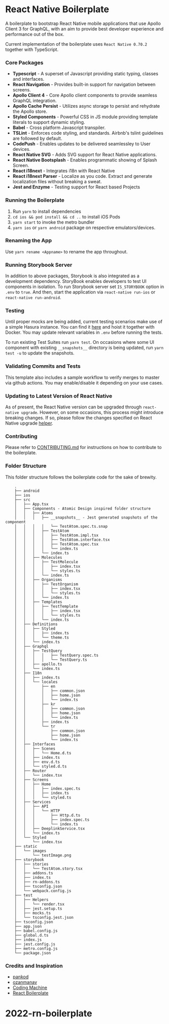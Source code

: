 # React Native Boilerplate

A boilerplate to bootstrap React Native mobile applications that use Apollo Client 3 for GraphQL, with an aim to provide best developer experience and performance out of the box.

Current implementation of the boilerplate uses `React Native 0.70.2` together with TypeScript.

### Core Packages

-   **Typescript** - A superset of Javascript providing static typing, classes and interfaces.
-   **React Navigation** - Provides built-in support for navigation between screens.
-   **Apollo Client 4** - Core Apollo client components to provide seamless GraphQL integration.
-   **Apollo Cache Persist** - Utilizes async storage to persist and rehydrate the Apollo store.
-   **Styled Components** - Powerful CSS in JS module providing template literals to support dynamic styling.
-   **Babel** - Cross platform Javascript transpiler.
-   **TSLint** - Enforces code styling, and standards. Airbnb's tslint guidelines are followed by default.
-   **CodePush** - Enables updates to be delivered seamlessley to User devices.
-   **React Native SVG** - Adds SVG support for React Native applications.
-   **React Native Bootsplash** - Enables programmatic showing of Splash Screen.
-   **React i18next** - Integrates i18n with React Native
-   **React i18next Parser** - Localize as you code. Extract and generate localization files without breaking a sweat.
-   **Jest and Enzyme** - Testing support for React based Projects

### Running the Boilerplate

1. Run `yarn` to install dependencies
2. `cd ios && pod install && cd ..` to install iOS Pods
3. `yarn start` to invoke the metro bundler
4. `yarn ios` or `yarn android` package on respective emulators/devices.

### Renaming the App

Use `yarn rename <Appname>` to rename the app throughout.

### Running Storybook Server

In addition to above packages, Storybook is also integrated as a development dependency. StoryBook enables developers to test UI components in isolation. To run Storybook server set `IS_STORYBOOK` option in `.env` to `true`. And then, start the application via `react-native run-ios` or `react-native run-android`.

### Testing

Until proper mocks are being added, current testing scenarios make use of a simple Hasura instance. You can find it [here](https://github.com/emperorhan/hasura-boilerplate) and hoist it together with Docker. You may update relevant variables in `.env` before running the tests.

To run existing Test Suites run `yarn test`. On occasions where some UI component with existing `__snapshots__` directory is being updated, run `yarn test -u` to update the snapshots.

### Validating Commits and Tests

This template also includes a sample workflow to verify merges to master via github actions. You may enable/disable it depending on your use cases.

### Updating to Latest Version of React Native

As of present, the React Native version can be upgraded through `react-native upgrade`. However, on some occasions, this process might introduce breaking changes. If so, please follow the changes specified on React Native upgrade [helper](https://react-native-community.github.io/upgrade-helper/).

### Contributing

Please refer to [CONTRIBUTING.md](CONTRIBUTING.md) for instructions on how to contribute to the boilerplate.

### Folder Structure

This folder structure follows the boilerplate code for the sake of brewity.

```
    .
    ├── android
    ├── ios
    ├── src
    │   ├── App.tsx
    │   ├── Components - Atomic Design inspired folder structure
    │   │   ├── Atoms
    │   │   │   ├── __snapshots__ - Jest generated snapshots of the component
    │   │   │   │   └── TestAtom.spec.ts.snap
    │   │   │   ├── TestAtom
    │   │   │   │   ├── TestAtom.impl.tsx
    │   │   │   │   ├── TestAtom.interface.tsx
    │   │   │   │   ├── TestAtom.spec.tsx
    │   │   │   │   └── index.ts
    │   │   │   └── index.ts
    │   │   ├── Molecules
    │   │   │   ├── TestMolecule
    │   │   │   │   ├── index.tsx
    │   │   │   │   └── styles.ts
    │   │   │   └── index.ts
    │   │   ├── Organisms
    │   │   │   ├── TestOrganism
    │   │   │   │   ├── index.tsx
    │   │   │   │   └── styles.ts
    │   │   │   └── index.ts
    │   │   ├── Templates
    │   │   │   ├── TestTemplate
    │   │   │   │   ├── index.tsx
    │   │   │   │   └── styles.ts
    │   │   │   └── index.ts
    │   ├── Definitions
    │   │   ├── Styled
    │   │   │   ├── index.ts
    │   │   │   └── theme.ts
    │   │   └── index.ts
    │   ├── Graphql
    │   │   ├── TestQuery
    │   │   │   │   ├── TestQuery.spec.ts
    │   │   │   │   └── TestQuery.ts
    │   │   ├── apollo.ts
    │   │   └── index.ts
    │   ├── I18n
    │   │   ├── index.ts
    │   │   └── locales
    │   │       ├── en
    │   │       │   ├── common.json
    │   │       │   ├── home.json
    │   │       │   └── index.ts
    │   │       ├── kr
    │   │       │   ├── common.json
    │   │       │   ├── home.json
    │   │       │   └── index.ts
    │   │       ├── index.ts
    │   │       └── tr
    │   │           ├── common.json
    │   │           ├── home.json
    │   │           └── index.ts
    │   ├── Interfaces
    │   │   ├── Scenes
    │   │   │   └── Home.d.ts
    │   │   ├── index.ts
    │   │   ├── env.d.ts
    │   │   └── styled.d.ts
    │   ├── Router
    │   │   └── index.tsx
    │   ├── Screens
    │   │   ├── Home
    │   │   │   ├── index.spec.ts
    │   │   │   ├── index.ts
    │   │   │   └── styled.ts
    │   ├── Services
    │   │   ├── API
    │   │   │   └── HTTP
    │   │   │       ├── Http.d.ts
    │   │   │       ├── index.spec.ts
    │   │   │       └── index.ts
    │   │   ├── DeeplinkService.tsx
    │   │   └── index.ts
    │   └── Styled
    │       └── index.tsx
    ├── static
    │   └── images
    │       └── testImage.png
    ├── storybook
    │   ├── stories
    │   │   └── TestAtom.story.tsx
    │   ├── addons.ts
    │   ├── index.ts
    │   ├── rn-addons.ts
    │   ├── tsconfig.json
    │   └── webpack.config.js
    ├── test
    │   ├── Helpers
    │   │   └── render.tsx
    │   ├── jest.setup.ts
    │   ├── mocks.ts
    │   └── tsconfig.jest.json
    ├── tsconfig.json
    ├── app.json
    ├── babel.config.js
    ├── global.d.ts
    ├── index.js
    ├── jest.config.js
    ├── metro.config.js
    └── package.json
```

### Credits and Inspiration

-   [pankod](https://github.com/pankod/react-native-boilerplate)
-   [ozanmanav](https://github.com/ozanmanav/react-native-boilerplate-ts)
-   [Coding Machine](https://github.com/thecodingmachine/react-native-boilerplate)
-   [React Boilerplate](https://github.com/react-boilerplate/react-boilerplate-typescript)
# 2022-rn-boilerplate

